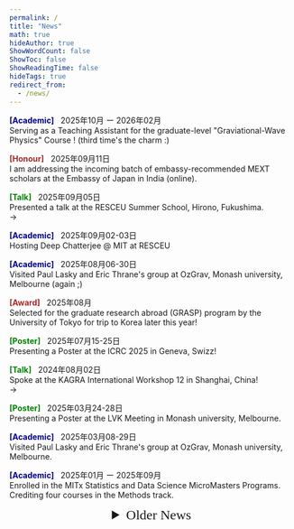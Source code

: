 ```yaml
---
permalink: /
title: "News"
math: true
hideAuthor: true
ShowWordCount: false
ShowToc: false
ShowReadingTime: false
hideTags: true
redirect_from: 
  - /news/
---
```



<!-- News -->
<!-- <h2><p style="text-align:center; font-family:mistral;"> News </p></h2>
-->


<!-- <i class="fa fa-clock"></i>
<i class="ai ai-google-scholar"></i>
<a href="https://scholar.google.com/citations?hl=en&amp;user=FtzrMYwAAAAJ" class="icon-link" target="_blank" rel="noopener" data-original-href="https://scholar.google.com/citations?hl=en&amp;user=FtzrMYwAAAAJ"><i class="ai ai-google-scholar"></i> Google Scholar</a> -->

<!-- <div style="text-align: center">
<a href="https://sensr.net/auth/users/sign_up">
<button style="background-color:#a4d61e;margin-top:6px;margin-bottom:16px;border-radius:4px;font-size:1.6em;padding:8px 20px;    font-family: "GibsonSemibold", "Helvetica Neue", Helvetica, Arial, sans-serif;float:none !important;text-shadow:0 1px 1px rgba(0,0,0,0.2)">
Sign up for free!
</button>
</a>
</div>
-->

<!--{{% button href="https://gohugo.io/" %}}Get Hugo{{% /button %}}
{{% button href="https://gohugo.io/" style="warning" icon="dog" %}}Get Hugo{{% /button %}}-->

<span style="color:darkblue; font-weight:bold">[Academic]</span>
&nbsp;
<i class="fa fa-paper-plane"></i>
2025年10月 ー 2026年02月
</br>
Serving as a Teaching Assistant for the graduate-level "Graviational-Wave Physics" Course ! (third time's the charm :)

<span style="color:brown; font-weight:bold">[Honour]</span>
&nbsp;
<i class="fa fa-paper-plane"></i>
2025年09月11日
</br>
I am addressing the incoming batch of embassy-recommended MEXT scholars at the Embassy of Japan in India (online). 

<span style="color:green; font-weight:bold">[Talk]</span>
&nbsp;
<i class="fa fa-paper-plane"></i>
2025年09月05日
<br/>
Presented a talk at the RESCEU Summer School, Hirono, Fukushima.
<br/>
$\rightarrow$ <i class="fa fa-file-pdf">&nbsp;</i>

<span style="color:darkblue; font-weight:bold">[Academic]</span>
&nbsp;
<i class="fa fa-paper-plane"></i>
2025年09月02-03日
</br>
Hosting Deep Chatterjee @ MIT at RESCEU

<span style="color:darkblue; font-weight:bold">[Academic]</span>
&nbsp;
<i class="fa fa-paper-plane"></i>
2025年08月06-30日
</br>
Visited Paul Lasky and Eric Thrane's group at OzGrav, Monash university, Melbourne (again ;)

<span style="color:brown; font-weight:bold">[Award]</span>
&nbsp;
<i class="fa fa-paper-plane"></i>
2025年08月
</br>
Selected for the graduate research abroad (GRASP) program by the University of Tokyo for trip to Korea later this year!

<span style="color:green; font-weight:bold">[Poster]</span> 
&nbsp;
<i class="fa fa-paper-plane"></i>
2025年07月15-25日
<br/>
Presenting a Poster at the ICRC 2025 in Geneva, Swizz!

<span style="color:green; font-weight:bold">[Talk]</span>
&nbsp;
<i class="fa fa-paper-plane"></i>
2024年08月02日
<br/>
Spoke at the KAGRA International Workshop 12 in Shanghai, China!
<br/>
$\rightarrow$ <i class="fa fa-file-pdf">&nbsp;</i>

<span style="color:green; font-weight:bold">[Poster]</span> 
&nbsp;
<i class="fa fa-paper-plane"></i>
2025年03月24-28日
<br/>
Presenting a Poster at the LVK Meeting in Monash university, Melbourne.

<span style="color:darkblue; font-weight:bold">[Academic]</span>
&nbsp;
<i class="fa fa-paper-plane"></i>
2025年03月08-29日
</br>
Visited Paul Lasky and Eric Thrane's group at OzGrav, Monash university, Melbourne.

<span style="color:darkblue; font-weight:bold">[Academic]</span>
&nbsp;
<i class="fa fa-paper-plane"></i>
2025年01月 ー 2025年09月
</br>
Enrolled in the MITx Statistics and Data Science MicroMasters Programs. Crediting four courses in the Methods track.

    
<!-- Older News -->

<details>
	<summary style="font-family: mistral; text-align:center; font-size: 24px">
	Older News
	</summary>


<span style="color:darkblue; font-weight:bold">[Academic]</span>
&nbsp;
<i class="fa fa-paper-plane"></i>
2024年10月 ー 2025年02月
</br>
I serve as a Teaching Assistant for the Graduate-level "Graviational-Wave Physics" Course ! (once again :)

<span style="color:green; font-weight:bold">[Talk]</span>
&nbsp;
<i class="fa fa-paper-plane"></i>
2024年08月02日
<br/>
Gave an invited talk at the "Eccentric Seminar" at Tokyo City University 
<br/>
$\rightarrow$ <i class="fa fa-file-pdf">&nbsp;</i>
<a href="https://www.dropbox.com/scl/fi/pamxd525b7lg1o9vjiaxs/eccentric-seminar-240802-talk-v1.pdf?rlkey=slz51bn7jgyfgpzu6io3b0b95&dl=0">slides</a>

<span style="color:green; font-weight:bold">[Talk]</span>
&nbsp;
<i class="fa fa-paper-plane"></i>
2024年07月06日
<br/>
Presentation at the Department of Physics Open House for prospective International student at UTokyo
$\rightarrow$ <i class="fa fa-file-pdf">&nbsp;</i>
<a href="https://www.dropbox.com/scl/fi/m49tb46fregudg8s8rmua/UTokyo-Phys-Dept-Open-House-240706.pdf?rlkey=jnzbhoxyq8kyc7r1ng9mg3rvh&dl=0">slides</a>

<span style="color:green; font-weight:bold">[Talk]</span>
&nbsp;
<i class="fa fa-paper-plane"></i>
2024年06月20日
<br/>
Gave a talk at RESCEU-UTAP Thursday Seminar
$\rightarrow$ <i class="fa fa-file-pdf">&nbsp;</i>
<a href="https://www.dropbox.com/scl/fi/d7rvscuzuf3462wbtirog/thurs-seminar-240620-talk.pdf?rlkey=pxnfixmqqaplledvruua56du6&dl=0">slides</a>

<span style="color:darkblue; font-weight:bold">[Academic]</span>
&nbsp;
<i class="fa fa-paper-plane"></i>
2024年04月〜
<br/>
I will be hosting the RESCEU-UTAP Thursday seminars starting next term ! 

<span style="color:green; font-weight:bold">[Poster]</span> 
&nbsp;
<i class="fa fa-paper-plane"></i>
2024年03月11ー14日
<br/>
I will be participating in the [LVK collaboration meeting](https://www.lsu.edu/physics/lvkmeeting/index.php) at Louisiana State Univesity, Baton Rouge.

<span style="color:darkgreen; font-weight:bold">[Academic]</span>
&nbsp;
<i class="fa fa-paper-plane"></i>
2024年01月16ー28日
<br/>
Visited Prof Gopu's lab in the Department of Astronomy at TIFR, Mumbai !	

<i class="fa fa-paper-plane">&nbsp;</i>
2023年12月$\sim$
<br/>
<span style="color:darkgreen; font-weight:bold">[Academic]</span> 
I am be one of the [reviewers](https://git.ligo.org/waveforms/reviews/nrtidalv3/-/wikis/home#review-checks-and-review-documentation) for the [NRTidalv3](https://dcc.ligo.org/G2302143) waveform model ! My contributions will be on _Time Domain Behavior_ and _Documentation_. 

- <span style="color:blue; font-weight:bold">[Part-time]</span> 2023年12月07ー15日
<br/> Serving as a part-time worker during the RESCEU-NBIA workshop in the Hongo campus !

- <span style="color:green; font-weight:bold">[Talk]</span> 2023年12月07ー15日
<br/> I plan to submit present a talk on X-Ray Observations in the [RESCEU-NBIA GW Workshop](https://indico2.cns.s.u-tokyo.ac.jp/event/286/overview), at UTokyo, Hongo campus !

- <span style="color:green; font-weight:bold">[Talk]</span> 2023年12月04ー06日
<br/> Have a talk at the [Gakujutsu-Henkaku Conference](https://multimessenger.jp/en/events/annualconf-1/) in Gero Onsen Sumeikan, Gifu !

- <span style="color:green; font-weight:bold">[Poster]</span> 2023年11月13ー18日
<br/> I will present a Poster in the [MLPhys Conference](https://mlphys.scphys.kyoto-u.ac.jp/ic_mlphys/) at YITP, Kyoto University.

- <span style="color:blue; font-weight:bold">[Part-time]</span> 2023年11月06ー09日
<br/> Tomonokai Junior High School Program at Mitaka !

- <span style="color:green; font-weight:bold">[Talk]</span> 2023年10月31日
<br/> I have a contributed talk at the [RESCEU Symposium](https://www.resceu.s.u-tokyo.ac.jp/symposium/resceu_sympo2023/), UTokyo, Hongo.

- <span style="color:darkblue; font-weight:bold">[Academic]</span> 2023年10月ー2024年02月
<br/> I serve as a Teaching Assistant for the Graduate-level "Graviational-Wave Physics" Course ! (my first TAship :)

- <span style="color:brown; font-weight:bold">[Career]</span> 2023年10月01日
<br/> Started PhD with Kipp-san at [RESCEU](https://www.resceu.s.u-tokyo.ac.jp/top.php), The University of Tokyo

</details>